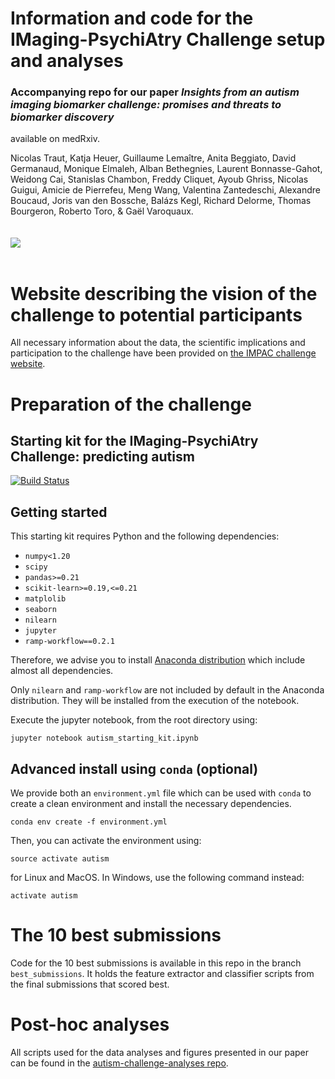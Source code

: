 # Information and code for the IMaging-PsychiAtry Challenge setup and analyses

### Accompanying repo for our paper _Insights from an autism imaging biomarker challenge: promises and threats to biomarker discovery_
available on medRxiv.

Nicolas Traut, Katja Heuer, Guillaume Lemaître, Anita Beggiato, David Germanaud, Monique Elmaleh, Alban Bethegnies, Laurent Bonnasse-Gahot, Weidong Cai, Stanislas Chambon, Freddy Cliquet, Ayoub Ghriss, Nicolas Guigui, Amicie de Pierrefeu, Meng Wang, Valentina Zantedeschi, Alexandre Boucaud, Joris van den Bossche, Balázs Kegl, Richard Delorme, Thomas Bourgeron, Roberto Toro, & Gaël Varoquaux.
<br />
<br />
<br />
![](https://drive.google.com/uc?id=15UgK8NMCX2ZmLH-hYE4XrCk5J7NpP2Ry)
<br />
<br />

# Website describing the vision of the challenge to potential participants

All necessary information about the data, the scientific implications and participation to the challenge have been provided on [the IMPAC challenge website](https://paris-saclay-cds.github.io/autism_challenge).


# Preparation of the challenge

## Starting kit for the IMaging-PsychiAtry Challenge: predicting autism

[![Build Status](https://travis-ci.org/ramp-kits/autism.svg?branch=master)](https://travis-ci.org/ramp-kits/autism)

## Getting started

This starting kit requires Python and the following dependencies:

* `numpy<1.20`
* `scipy`
* `pandas>=0.21`
* `scikit-learn>=0.19,<=0.21`
* `matplolib`
* `seaborn`
* `nilearn`
* `jupyter`
* `ramp-workflow==0.2.1`

Therefore, we advise you to install [Anaconda
distribution](https://www.anaconda.com/download/) which include almost all
dependencies.

Only `nilearn` and `ramp-workflow` are not included by default in the Anaconda
distribution. They will be installed from the execution of the notebook.

Execute the jupyter notebook, from the root directory using:

```
jupyter notebook autism_starting_kit.ipynb
```


## Advanced install using `conda` (optional)

We provide both an `environment.yml` file which can be used with `conda` to
create a clean environment and install the necessary dependencies.

```
conda env create -f environment.yml
```

Then, you can activate the environment using:

```
source activate autism
```

for Linux and MacOS. In Windows, use the following command instead:

```
activate autism
```

# The 10 best submissions

Code for the 10 best submissions is available in this repo in the branch `best_submissions`. It holds the feature extractor and classifier scripts from the final submissions that scored best.


# Post-hoc analyses

All scripts used for the data analyses and figures presented in our paper can be found in the [autism-challenge-analyses repo](https://github.com/neuroanatomy/autism-challenge-analyses).


